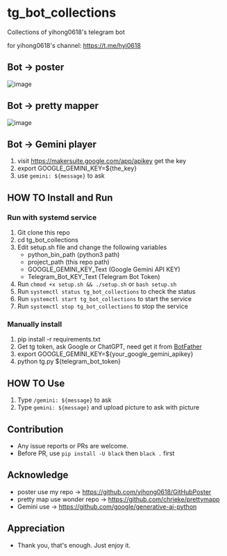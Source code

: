 # tg_bot_collections
Collections of yihong0618's telegram bot

for yihong0618's channel: https://t.me/hyi0618


## Bot -> poster

![image](https://github.com/yihong0618/tg_bot_collections/assets/15976103/6cf6b2c0-9f43-42f4-ba5f-be768ea27fd1)

## Bot -> pretty mapper

![image](https://github.com/yihong0618/tg_bot_collections/assets/15976103/29848d22-5289-4953-8ab0-4e84c16f79e3)


## Bot -> Gemini player

1. visit https://makersuite.google.com/app/apikey get the key
2. export GOOGLE_GEMINI_KEY=${the_key}
3. use `gemini: ${message}` to ask


## HOW TO Install and Run

### Run with systemd service

1. Git clone this repo
2. cd tg_bot_collections
3. Edit setup.sh file and change the following variables
    - python_bin_path (python3 path)
    - project_path (this repo path)
    - GOOGLE_GEMINI_KEY_Text (Google Gemini API KEY)
    - Telegram_Bot_KEY_Text (Telegram Bot Token)
4. Run ```chmod +x setup.sh && ./setup.sh``` or ``` bash setup.sh ```
5. Run ```systemctl status tg_bot_collections``` to check the status
6. Run ```systemctl start tg_bot_collections``` to start the service
7. Run ```systemctl stop tg_bot_collections``` to stop the service

### Manually install 

1. pip install -r requirements.txt
2. Get tg token, ask Google or ChatGPT, need get it from [BotFather](https://t.me/BotFather)
3. export GOOGLE_GEMINI_KEY=${your_google_gemini_apikey}
4. python tg.py ${telegram_bot_token}


## HOW TO Use

1. Type `/gemini: ${message}` to ask
2. Type `gemini: ${message}` and upload picture to ask with picture


## Contribution

- Any issue reports or PRs are welcome.
- Before PR, use `pip install -U black` then `black .` first

## Acknowledge

- poster use my repo -> https://github.com/yihong0618/GitHubPoster
- pretty map use wonder repo -> https://github.com/chrieke/prettymapp
- Gemini use -> https://github.com/google/generative-ai-python

## Appreciation

- Thank you, that's enough. Just enjoy it.

